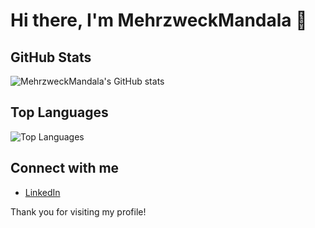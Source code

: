 # Hi there, I'm MehrzweckMandala 👋

## GitHub Stats
![MehrzweckMandala's GitHub stats](https://github-readme-stats.vercel.app/api?username=MehrzweckMandala&show_icons=true&theme=radical)

## Top Languages
![Top Languages](https://github-readme-stats.vercel.app/api/top-langs/?username=MehrzweckMandala&layout=compact&theme=radical)

## Connect with me
- [LinkedIn](https://www.linkedin.com/in/margenberg)

Thank you for visiting my profile!
